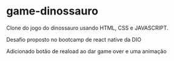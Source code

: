 # game-dinossauro

Clone do jogo do dinossauro usando HTML, CSS e JAVASCRIPT. 

Desafio proposto no bootcamp de react native da DIO

Adicionado botão de reaload ao dar game over e uma animação
